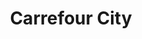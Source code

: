 ---
title: "Carrefour City"
url: /le-havre/carrefour-city-avenue-general-archinard/
shop: Supermarkt
---